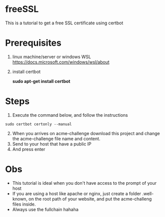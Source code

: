 
# freeSSL
This is a tutorial to get a free SSL certificate using certbot

# Prerequisites
 1. linux machine/server or windows WSL https://docs.microsoft.com/windows/wsl/about
 2. install certbot
 

    **sudo apt-get install certbot**

 
# Steps

 1. Execute the command below, and follow the instructions

```
sudo certbot certonly --manual
```

 2. When you arrives on acme-challenge download this project and change the acme-challenge file name and content.
 3. Send to your host that have a public IP
 4. And press enter
 
 
# Obs


 - This tutorial is ideal when you don't have access to the prompt of your host
 - If you are using a host like apache or nginx, just create a folder .well-known, on the root path of your website, and put the acme-challeng files inside.
 - Always use the fullchain hahaha
